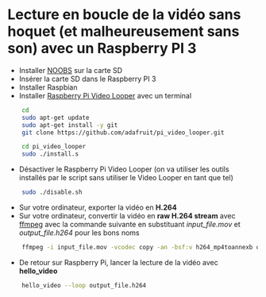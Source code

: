 # Lecture en boucle de la vidéo sans hoquet (et malheureusement sans son) avec un Raspberry PI 3

* Installer [NOOBS](https://www.raspberrypi.org/downloads/noobs/) sur la carte SD
* Insérer la carte SD dans le Raspberry PI 3
* Installer Raspbian
* Installer [Raspberry Pi Video Looper](https://learn.adafruit.com/raspberry-pi-video-looper/installation) avec un terminal
```bash
    cd
    sudo apt-get update
    sudo apt-get install -y git
    git clone https://github.com/adafruit/pi_video_looper.git

    cd pi_video_looper
    sudo ./install.s
```
* Désactiver le Raspberry Pi Video Looper (on va utiliser les outils installés par le script sans utiliser le Video Looper en tant que tel)
```bash
    sudo ./disable.sh
```
* Sur votre ordinateur, exporter la vidéo en **H.264** 
* Sur votre ordinateur, convertir la vidéo en **raw H.264 stream** avec [ffmpeg](https://www.ffmpeg.org/) avec la commande suivante en substituant _input_file.mov_ et _output_file.h264_ pour les bons noms
```bash
    ffmpeg -i input_file.mov -vcodec copy -an -bsf:v h264_mp4toannexb output_file.h264
```
* De retour sur Raspberry Pi, lancer la lecture de la vidéo avec **hello_video**
```bash
    hello_video --loop output_file.h264
```

